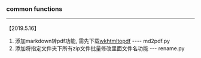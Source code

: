 ### common functions
------
【2019.5.16】

1. 添加markdown转pdf功能, 需先下载[wkhtmltopdf](https://github.com/JazzCore/python-pdfkit/wiki/Installing-wkhtmltopdf)    ---- md2pdf.py
2. 添加将指定文件夹下所有zip文件批量修改里面文件名功能    --- rename.py

